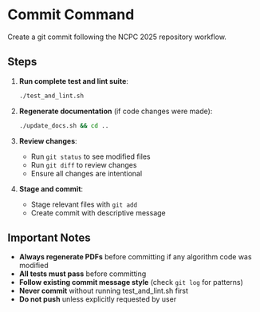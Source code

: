 # Commit Command

Create a git commit following the NCPC 2025 repository workflow.

## Steps

1. **Run complete test and lint suite**:
   ```bash
   ./test_and_lint.sh
   ```

2. **Regenerate documentation** (if code changes were made):
   ```bash
   ./update_docs.sh && cd ..
   ```

3. **Review changes**:
   - Run `git status` to see modified files
   - Run `git diff` to review changes
   - Ensure all changes are intentional

4. **Stage and commit**:
   - Stage relevant files with `git add`
   - Create commit with descriptive message


## Important Notes

- **Always regenerate PDFs** before committing if any algorithm code was modified
- **All tests must pass** before committing
- **Follow existing commit message style** (check `git log` for patterns)
- **Never commit** without running test_and_lint.sh first
- **Do not push** unless explicitly requested by user
